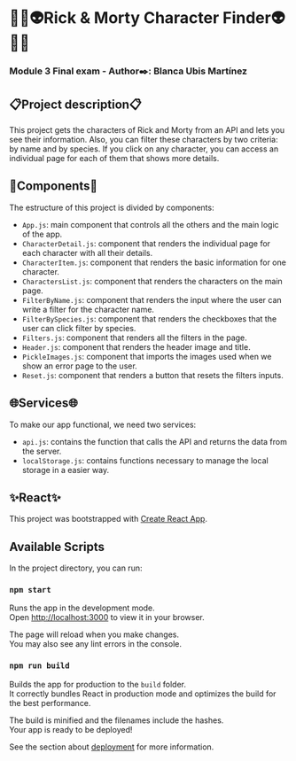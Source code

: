 # 🥒🚀👽Rick & Morty Character Finder👽🚀🥒
### Module 3 Final exam - Author✒️: Blanca Ubis Martínez

## 📋Project description📋

This project gets the characters of Rick and Morty from an API and lets you see their information.
Also, you can filter these characters by two criteria: by name and by species.
If you click on any character, you can access an individual page for each of them that shows more details.

## 🧩Components🧩

The estructure of this project is divided by components:

- `App.js`: main component that controls all the others and the main logic of the app.
- `CharacterDetail.js`: component that renders the individual page for each character with all their details.
- `CharacterItem.js`: component that renders the basic information for one character.
- `CharactersList.js`: component that renders the characters on the main page.
- `FilterByName.js`: component that renders the input where the user can write a filter for the character name.
- `FilterBySpecies.js`: component that renders the checkboxes that the user can click filter by species.
- `Filters.js`: component that renders all the filters in the page.
- `Header.js`: component that renders the header image and title.
- `PickleImages.js`: component that imports the images used when we show an error page to the user.
- `Reset.js`: component that renders a button that resets the filters inputs.

## 🌐Services🌐

To make our app functional, we need two services:

- `api.js`: contains the function that calls the API and returns the data from the server.
- `localStorage.js`: contains functions necessary to manage the local storage in a easier way.

## ✨React✨

This project was bootstrapped with [Create React App](https://github.com/facebook/create-react-app).

## Available Scripts

In the project directory, you can run:

### `npm start`

Runs the app in the development mode.\
Open [http://localhost:3000](http://localhost:3000) to view it in your browser.

The page will reload when you make changes.\
You may also see any lint errors in the console.

### `npm run build`

Builds the app for production to the `build` folder.\
It correctly bundles React in production mode and optimizes the build for the best performance.

The build is minified and the filenames include the hashes.\
Your app is ready to be deployed!

See the section about [deployment](https://facebook.github.io/create-react-app/docs/deployment) for more information.
